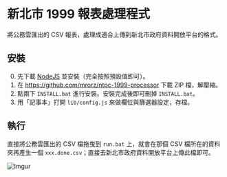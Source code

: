 新北市 1999 報表處理程式
====================

將公務雲匯出的 CSV 報表，處理成適合上傳到新北市政府資料開放平台的格式。

安裝
----

0. 先下載 [NodeJS](http://nodejs.org) 並安裝（完全按照預設值即可）。
1. 在 https://github.com/mrorz/ntpc-1999-processor 下載
 ZIP 檔，解壓縮。
2. 點兩下 `INSTALL.bat` 進行安裝。安裝完成後即可刪掉 `INSTALL.bat`。
3. 用「記事本」打開 `lib/config.js` 來做欄位與篩選器設定，存檔。

執行
----
直接將公務雲匯出的 CSV 檔拖曳到 `run.bat` 上，就會在那個 CSV 檔所在的資料夾再產生一個 `xxx.done.csv`；直接去新北市政府資料開放平台上傳此檔即可。

![Imgur](http://i.imgur.com/J0Q9ckK.gif)
